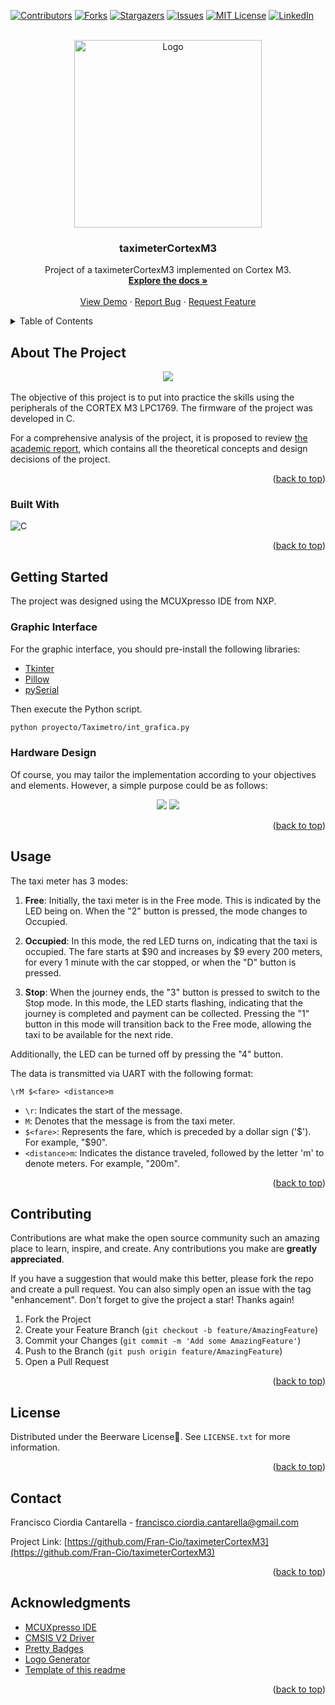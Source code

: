 <!-- Improved compatibility of back to top link: See: https://github.com/othneildrew/Best-README-Template/pull/73 -->
<a name="readme-top"></a>
<!--
*** Thanks for checking out the Best-README-Template. If you have a suggestion
*** that would make this better, please fork the repo and create a pull request
*** or simply open an issue with the tag "enhancement".
*** Don't forget to give the project a star!
*** Thanks again! Now go create something AMAZING! :D
-->



<!-- PROJECT SHIELDS -->
<!--
*** I'm using markdown "reference style" links for readability.
*** Reference links are enclosed in brackets [ ] instead of parentheses ( ).
*** See the bottom of this document for the declaration of the reference variables
*** for contributors-url, forks-url, etc. This is an optional, concise syntax you may use.
*** https://www.markdownguide.org/basic-syntax/#reference-style-links
-->
[![Contributors][contributors-shield]][contributors-url]
[![Forks][forks-shield]][forks-url]
[![Stargazers][stars-shield]][stars-url]
[![Issues][issues-shield]][issues-url]
[![MIT License][license-shield]][license-url]
[![LinkedIn][linkedin-shield]][linkedin-url]



<!-- PROJECT LOGO -->
<br />
<div align="center">
  <a href="https://github.com/Fran-cio/taximeterCortexM3">
    <img src="Imagen/logo.png" alt="Logo" width="300" height="300">
  </a>

<h3 align="center">taximeterCortexM3</h3>

  <p align="center">
    Project of a taximeterCortexM3 implemented on Cortex M3.
    <br />
    <a href="https://github.com/Fran-cio/taximeterCortexM3"><strong>Explore the docs »</strong></a>
    <br />
    <br />
    <a href="https://github.com/Fran-cio/taximeterCortexM3">View Demo</a>
    ·
    <a href="https://github.com/Fran-cio/taximeterCortexM3/issues">Report Bug</a>
    ·
    <a href="https://github.com/Fran-cio/taximeterCortexM3/issues">Request Feature</a>
  </p>
</div>



<!-- TABLE OF CONTENTS -->
<details>
  <summary>Table of Contents</summary>
  <ol>
    <li>
      <a href="#about-the-project">About The Project</a>
      <ul>
        <li><a href="#built-with">Built With</a></li>
      </ul>
    </li>
    <li>
      <a href="#getting-started">Getting Started</a>
      <ul>
        <li><a href="#graphic-interface">Graphic Interface</a></li>
        <li><a href="#hardware-design">Hardware Design</a></li>
      </ul>
    </li>
    <li><a href="#usage">Usage</a></li>
    <li><a href="#contributing">Contributing</a></li>
    <li><a href="#license">License</a></li>
    <li><a href="#contact">Contact</a></li>
    <li><a href="#acknowledgments">Acknowledgments</a></li>
  </ol>
</details>



<!-- ABOUT THE PROJECT -->
## About The Project
<div align=center>
    <img src="Imagen/screenshot.png">
</div>
<br>
The objective of this project is to put into practice the skills using the peripherals of the CORTEX M3 LPC1769. The firmware of the project was developed in C.

For a comprehensive analysis of the project, it is proposed to review [the academic report](INFORME.md), which contains all the theoretical concepts and design decisions of the project.
<p align="right">(<a href="#readme-top">back to top</a>)</p>

### Built With

![C](https://img.shields.io/badge/c-%2300599C.svg?style=for-the-badge&logo=c&logoColor=white)

<p align="right">(<a href="#readme-top">back to top</a>)</p>



<!-- GETTING STARTED -->
## Getting Started
The project was designed using the MCUXpresso IDE from NXP.
### Graphic Interface
For the graphic interface, you should pre-install the following libraries:
- [Tkinter](https://docs.python.org/es/3/library/tkinter.html)
- [Pillow](https://pypi.org/project/pillow/)
- [pySerial](https://pypi.org/project/pyserial/)

Then execute the Python script.
```sh
python proyecto/Taximetro/int_grafica.py
```

### Hardware Design
Of course, you may tailor the implementation according to your objectives and elements. However, a simple purpose could be as follows:

<div align=center> 
    <a href="Imagen/vista_fisica.jpeg"><img src="Imagen/vista_logica.jpeg"></a>
    <a href="Imagen/vista_logica.jpeg"><img src="Imagen/vista_fisica.jpeg"></a>
</div>

<p align="right">(<a href="#readme-top">back to top</a>)</p>



<!-- USAGE EXAMPLES -->
## Usage
The taxi meter has 3 modes:

1. **Free**: Initially, the taxi meter is in the Free mode. This is indicated by the LED being on. When the "2" button is pressed, the mode changes to Occupied.

2. **Occupied**: In this mode, the red LED turns on, indicating that the taxi is occupied. The fare starts at $90 and increases by $9 every 200 meters, for every 1 minute with the car stopped, or when the "D" button is pressed. 

3. **Stop**: When the journey ends, the "3" button is pressed to switch to the Stop mode. In this mode, the LED starts flashing, indicating that the journey is completed and payment can be collected. Pressing the "1" button in this mode will transition back to the Free mode, allowing the taxi to be available for the next ride.

Additionally, the LED can be turned off by pressing the "4" button.

The data is transmitted via UART with the following format:

```
\rM $<fare> <distance>m
```

- `\r`: Indicates the start of the message.
- `M`: Denotes that the message is from the taxi meter.
- `$<fare>`: Represents the fare, which is preceded by a dollar sign ('$'). For example, "$90".
- `<distance>m`: Indicates the distance traveled, followed by the letter 'm' to denote meters. For example, "200m".
<p align="right">(<a href="#readme-top">back to top</a>)</p>


<!-- CONTRIBUTING -->
## Contributing

Contributions are what make the open source community such an amazing place to learn, inspire, and create. Any contributions you make are **greatly appreciated**.

If you have a suggestion that would make this better, please fork the repo and create a pull request. You can also simply open an issue with the tag "enhancement".
Don't forget to give the project a star! Thanks again!

1. Fork the Project
2. Create your Feature Branch (`git checkout -b feature/AmazingFeature`)
3. Commit your Changes (`git commit -m 'Add some AmazingFeature'`)
4. Push to the Branch (`git push origin feature/AmazingFeature`)
5. Open a Pull Request

<p align="right">(<a href="#readme-top">back to top</a>)</p>



<!-- LICENSE -->
## License

Distributed under the Beerware License🍻. See `LICENSE.txt` for more information.

<p align="right">(<a href="#readme-top">back to top</a>)</p>



<!-- CONTACT -->
## Contact

Francisco Ciordia Cantarella - francisco.ciordia.cantarella@gmail.com

Project Link: [https://github.com/Fran-Cio/taximeterCortexM3](https://github.com/Fran-Cio/taximeterCortexM3)

<p align="right">(<a href="#readme-top">back to top</a>)</p>



<!-- ACKNOWLEDGMENTS -->
## Acknowledgments

* [MCUXpresso IDE](https://www.nxp.com/design/design-center/software/development-software/mcuxpresso-software-and-tools-/mcuxpresso-integrated-development-environment-ide:MCUXpresso-IDE)
* [CMSIS V2 Driver](https://github.com/samuelpereira7/FreeRTOS_LPC17xx_CMSISv2p00/tree/master/CMSISv2p00_LPC17xx)
* [Pretty Badges](https://github.com/Ileriayo/markdown-badges)
* [Logo Generator](https://www.bing.com/Imagen/create?FORM=BICMB1&ssp=1&darkschemeovr=0&setlang=es-CL&safesearch=moderate&toWww=1&redig=8195C3604CE2443CAD2B9B2FB3512087)
* [Template of this readme](https://github.com/othneildrew/Best-README-Template?tab=readme-ov-file)

<p align="right">(<a href="#readme-top">back to top</a>)</p>



<!-- MARKDOWN LINKS & Imagen -->
<!-- https://www.markdownguide.org/basic-syntax/#reference-style-links -->
[contributors-shield]: https://img.shields.io/github/contributors/Fran-Cio/taximeterCortexM3.svg?style=for-the-badge
[contributors-url]: https://github.com/Fran-cio/taximeterCortexM3/graphs/contributors
[forks-shield]: https://img.shields.io/github/forks/Fran-cio/taximeterCortexM3.svg?style=for-the-badge
[forks-url]: https://github.com/Fran-Cio/taximeterCortexM3/network/members
[stars-shield]: https://img.shields.io/github/stars/Fran-Cio/taximeterCortexM3.svg?style=for-the-badge
[stars-url]: https://github.com/Fran-Cio/taximeterCortexM3/stargazers
[issues-shield]: https://img.shields.io/github/issues/Fran-Cio/taximeterCortexM3.svg?style=for-the-badge
[issues-url]: https://github.com/Fran-Cio/taximeterCortexM3/issues
[license-shield]: https://img.shields.io/badge/license-Beerware%F0%9F%8D%BB-green?style=for-the-badge
[license-url]: https://github.com/Fran-Cio/taximeterCortexM3/blob/master/LICENSE.txt
[linkedin-shield]: https://img.shields.io/badge/-LinkedIn-black.svg?style=for-the-badge&logo=linkedin&colorB=555
[linkedin-url]: https://www.linkedin.com/in/francisco-ciordia-cantarella-5323461b8/
[product-screenshot]: Imagen/vista_fisica.jpeg
[usage-example]: Imagen/example.png


